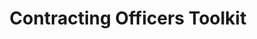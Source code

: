 ---
highlight: "false" 
title: "Contracting Officers Toolkit"
description: "The Contracting Officer Toolkit is a knowledge based, ready reference guide, developed by the Fall 2020 LEAP team in partnership with FAI. Some of the links provided may require you to register and login in order to access the material."
url-link: "https://www.fai.gov/resources/co-toolkit"
type: "HTML"
gov-only: "false"
is-external: "true"
publication-date: "January 01, 2023"
reading-time: "45"
resource-type: "tool"
filter: "acquisition-best-practices"
audience: "contracts-acquisitions"
branded-offerings: "it-buyers-training-support "
---
